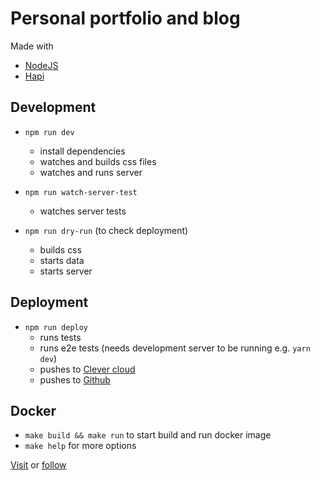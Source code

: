 # Personal portfolio and blog

Made with

- [NodeJS][4]
- [Hapi][3]

## Development

- `npm run dev`

  - install dependencies
  - watches and builds css files
  - watches and runs server

- `npm run watch-server-test`

  - watches server tests

- `npm run dry-run` (to check deployment)
  - builds css
  - starts data
  - starts server

## Deployment

- `npm run deploy`
  - runs tests
  - runs e2e tests (needs development server to be running e.g. `yarn dev`)
  - pushes to [Clever cloud][1]
  - pushes to [Github][2]

## Docker

- `make build && make run` to start build and run docker image
- `make help` for more options

[Visit][7] or [follow][8]

[1]: https://www.clever-cloud.com/en/
[2]: https://github.com/iampeterbanjo/iampeterbanjo.com
[3]: https://hapijs.com
[4]: https://node.green/
[7]: https://iampeterbanjo.com
[8]: https://twitter.com/dayosuperstar
